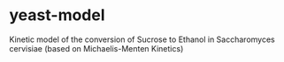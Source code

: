 # yeast-model

Kinetic model of the conversion of Sucrose to Ethanol in Saccharomyces cervisiae
(based on Michaelis-Menten Kinetics)
